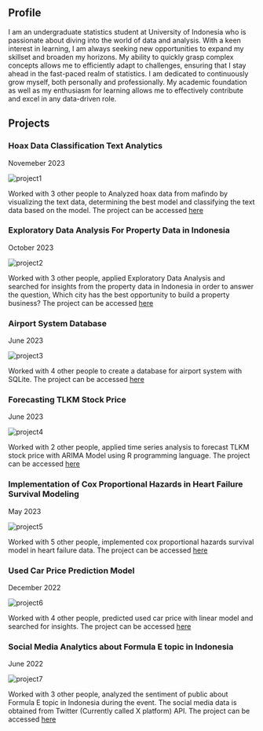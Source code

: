 ## Profile
I am an undergraduate statistics student at University of Indonesia who is passionate about diving into the world of data and analysis. With a keen interest in learning, I am always seeking new opportunities to expand my skillset and broaden my horizons. My ability to quickly grasp complex concepts allows me to efficiently adapt to challenges, ensuring that I stay ahead in the fast-paced realm of statistics. I am dedicated to continuously grow myself, both personally and professionally. My academic foundation as well as my enthusiasm for learning allows me to effectively contribute and excel in any data-driven role.

## Projects
### Hoax Data Classification Text Analytics
Novemeber 2023

![project1](./assets/img/Hoax-Data.png)

Worked with 3 other people to Analyzed hoax data from mafindo by visualizing the text data, determining the best model and classifying the text data based on the model. The project can be accessed [here](https://github.com/Aurelio-Naufal/Case-Study-Data-Mining-Aplikasi-Model-Klasifikasi-Kelompok-8)


### Exploratory Data Analysis For Property Data in Indonesia
October 2023

![project2](./assets/img/Property-Data.png)

Worked with 3 other people, applied Exploratory Data Analysis and searched for insights from the property data in Indonesia in order to answer the question, Which city has the best opportunity to build a property business? The project can be accessed [here](https://github.com/Aurelio-Naufal/Case-Study-Data-Mining-EDA-Data-Property-Indonesia)


### Airport System Database
June 2023

![project3](./assets/img/Database-Airport.png)

Worked with 4 other people to create a database for airport system with SQLite. The project can be accessed [here](https://github.com/Aurelio-Naufal/Project-Database-Sistem-Bandara/blob/main/Laporan%20Akhir%20Database%20Kelompok%204.pdf)


### Forecasting TLKM Stock Price
June 2023

![project4](./assets/img/Forecast-TLKM.png)

Worked with 2 other people, applied time series analysis to forecast TLKM stock price with ARIMA Model using R programming language. The project can be accessed [here](https://github.com/Aurelio-Naufal/Forecasting-TLKM-stock-price-with-ARIMA-model)


### Implementation of Cox Proportional Hazards in Heart Failure Survival Modeling
May 2023

![project5](./assets/img/Cox-PH.png)

Worked with 5 other people, implemented cox proportional hazards survival model in heart failure data. The project can be accessed [here](https://github.com/Aurelio-Naufal/Case-Study-Cox-Regression)

### Used Car Price Prediction Model
December 2022

![project6](./assets/img/Heatmap.png)

Worked with 4 other people, predicted used car price with linear model and searched for insights. The project can be accessed [here](https://github.com/Aurelio-Naufal/Project-Linear-Model-Used-Car-Price-Prediction-Model)


### Social Media Analytics about Formula E topic in Indonesia
June 2022

![project7](./assets/img/FormulaE.jpeg)

Worked with 3 other people, analyzed the sentiment of public about Formula E topic in Indonesia during the event. The social media data is obtained from Twitter (Currently called X platform) API. The project can be accessed [here](https://github.com/Aurelio-Naufal/Project-Social-Media-Analytics)
